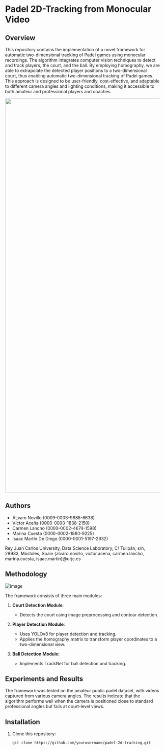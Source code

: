 # Padel 2D-Tracking from Monocular Video

## Overview

This repository contains the implementation of a novel framework for automatic two-dimensional tracking of Padel games using monocular recordings. The algorithm integrates computer vision techniques to detect and track players, the court, and the ball. By employing homography, we are able to extrapolate the detected player positions to a two-dimensional court, thus enabling automatic two-dimensional tracking of Padel games. This approach is designed to be user-friendly, cost-effective, and adaptable to different camera angles and lighting conditions, making it accessible to both amateur and professional players and coaches.

<a href="url"><img src="https://github.com/AlvaroNovillo/DS_Padel/assets/81865790/a8435924-7e32-45fb-b4b7-e6eef7d03843" align="center" height="1280" width="720" ></a>




## Authors

- ÁLvaro Novillo (0009-0003-9888-6638)
- Víctor Aceña (0000-0003-1838-2150)
- Carmen Lancho (0000-0002-4674-1598)
- Marina Cuesta (0000-0002-1880-9225)
- Isaac Martín De Diego (0000-0001-5197-2932)

Rey Juan Carlos University, Data Science Laboratory, C/ Tulipán, s/n, 28933, Móstoles, Spain
{alvaro.novillo, victor.acena, carmen.lancho, marina.cuesta, isaac.martin}@urjc.es

## Methodology
![image](https://github.com/AlvaroNovillo/DS_Padel/assets/81865790/28ad2d6a-ac95-41f7-aaa5-bf7fa25664ee)


The framework consists of three main modules:

1. **Court Detection Module**:
   - Detects the court using image preprocessing and contour detection.

2. **Player Detection Module**:
   - Uses YOLOv8 for player detection and tracking.
   - Applies the homography matrix to transform player coordinates to a two-dimensional view.

3. **Ball Detection Module**:
   - Implements TrackNet for ball detection and tracking.

## Experiments and Results

The framework was tested on the amateur public padel dataset, with videos captured from various camera angles. The results indicate that the algorithm performs well when the camera is positioned close to standard professional angles but fails at court-level views.


## Installation

1. Clone this repository:
   ```sh
   git clone https://github.com/yourusername/padel-2d-tracking.git
